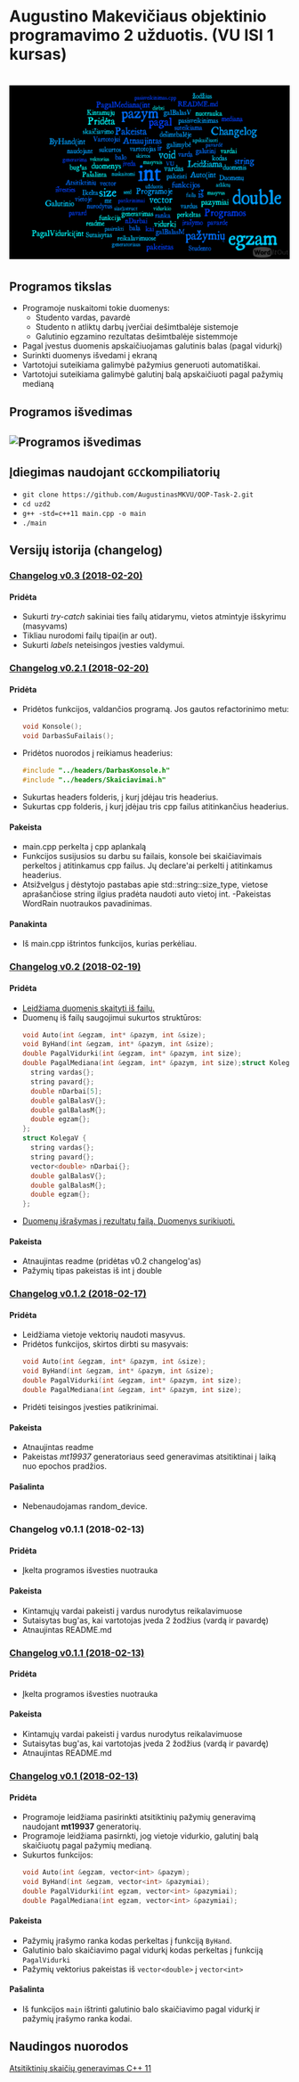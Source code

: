 
# Augustino Makevičiaus objektinio programavimo 2 užduotis. (VU ISI 1 kursas)
# ![Žemėlapis](WordItOut.png)
## Programos tikslas
- Programoje nuskaitomi tokie duomenys:
  - Studento vardas, pavardė
  - Studento n atliktų darbų įverčiai dešimtbalėje sistemoje
  - Galutinio egzamino rezultatas dešimtbalėje sistemmoje
- Pagal įvestus duomenis apskaičiuojamas galutinis balas (pagal vidurkį)
- Surinkti duomenys išvedami į ekraną
- Vartotojui suteikiama galimybė pažymius generuoti automatiškai.
- Vartotojui suteikiama galimybė galutinį balą apskaičiuoti pagal pažymių medianą

## Programos išvedimas 
## ![Programos išvedimas](uzd2/Išvedimas.png)

## Įdiegimas naudojant `GCC`kompiliatorių 

- `git clone https://github.com/AugustinasMKVU/OOP-Task-2.git`
- `cd uzd2`
- `g++ -std=c++11 main.cpp -o main`
- `./main`


## Versijų istorija (changelog)

### [Changelog v0.3 (2018-02-20)](https://github.com/AugustinasMKVU/OOP-Task-2/tree/v0.3)
#### Pridėta
- Sukurti *try-catch* sakiniai ties failų atidarymu, vietos atmintyje išskyrimu (masyvams)
- Tikliau nurodomi failų tipai(in ar out).
- Sukurti *labels* neteisingos įvesties valdymui.


### [Changelog v0.2.1 (2018-02-20)](https://github.com/AugustinasMKVU/OOP-Task-2/tree/v0.2.1)
#### Pridėta
- Pridėtos funkcijos, valdančios programą. Jos gautos refactorinimo metu:
  ```c++
  void Konsole();
  void DarbasSuFailais();
  ```
- Pridėtos nuorodos į reikiamus headerius:
  ```c++
  #include "../headers/DarbasKonsole.h"
  #include "../headers/Skaiciavimai.h"
  ```
- Sukurtas headers folderis, į kurį įdėjau tris headerius.
- Sukurtas cpp folderis, į kurį įdėjau tris cpp failus atitinkančius headerius.

#### Pakeista
- main.cpp perkelta į cpp aplankalą
- Funkcijos susijusios su darbu su failais, konsole bei skaičiavimais perkeltos į atitinkamus cpp failus. Jų declare'ai perkelti į atitinkamus headerius.
- Atsižvelgus į dėstytojo pastabas apie std::string::size_type, vietose aprašančiose string ilgius pradėta naudoti auto vietoj int.
-Pakeistas WordRain nuotraukos pavadinimas.

#### Panakinta
- Iš main.cpp ištrintos funkcijos, kurias perkėliau.

### [Changelog v0.2 (2018-02-19)](https://github.com/AugustinasMKVU/OOP-Task-2/tree/v0.2)
#### Pridėta
- [Leidžiama duomenis skaityti iš failų.](https://github.com/AugustinasMKVU/OOP-Task-2/blob/master/uzd2/kursiokai.txt)
- Duomenų iš failų saugojimui sukurtos struktūros:
  ```c++
  void Auto(int &egzam, int* &pazym, int &size);
  void ByHand(int &egzam, int* &pazym, int &size);
  double PagalVidurki(int &egzam, int* &pazym, int size);
  double PagalMediana(int &egzam, int* &pazym, int size);struct KolegaM {
    string vardas{};
    string pavard{};
    double nDarbai[5];
    double galBalasV{};
    double galBalasM{};
    double egzam{};
  };
  struct KolegaV {
    string vardas{};
    string pavard{};
    vector<double> nDarbai{};
    double galBalasV{};
    double galBalasM{};
    double egzam{};
  };
  ```
- [Duomenų išrašymas į rezultatų failą. Duomenys surikiuoti.](https://github.com/AugustinasMKVU/OOP-Task-2/blob/master/uzd2/output.txt)
#### Pakeista
- Atnaujintas readme (pridėtas v0.2 changelog'as)
- Pažymių tipas pakeistas iš int į double

### [Changelog v0.1.2 (2018-02-17)](https://github.com/AugustinasMKVU/OOP-Task-2/tree/v0.1.2)
#### Pridėta
- Leidžiama vietoje vektorių naudoti masyvus.
- Pridėtos funkcijos, skirtos dirbti su masyvais:
  ```c++
  void Auto(int &egzam, int* &pazym, int &size);
  void ByHand(int &egzam, int* &pazym, int &size);
  double PagalVidurki(int &egzam, int* &pazym, int size);
  double PagalMediana(int &egzam, int* &pazym, int size);
  ```
- Pridėti teisingos įvesties patikrinimai.
#### Pakeista
- Atnaujintas readme
- Pakeistas *mt19937* generatoriaus seed generavimas atsitiktinai į laiką nuo epochos pradžios.
#### Pašalinta
- Nebenaudojamas random_device.

### Changelog v0.1.1 (2018-02-13)
#### Pridėta
- Įkelta programos išvesties nuotrauka
#### Pakeista
- Kintamųjų vardai pakeisti į vardus nurodytus reikalavimuose
- Sutaisytas bug'as, kai vartotojas įveda 2 žodžius (vardą ir pavardę)
- Atnaujintas README.md

### [Changelog v0.1.1 (2018-02-13)](https://github.com/AugustinasMKVU/OOP-Task-2/tree/v0.1.1)
#### Pridėta
- Įkelta programos išvesties nuotrauka
#### Pakeista
- Kintamųjų vardai pakeisti į vardus nurodytus reikalavimuose
- Sutaisytas bug'as, kai vartotojas įveda 2 žodžius (vardą ir pavardę)
- Atnaujintas README.md

### [Changelog v0.1 (2018-02-13)](https://github.com/AugustinasMKVU/OOP-Task-2/tree/v0.1)
#### Pridėta
- Programoje leidžiama pasirinkti atsitiktinių pažymių generavimą naudojant **mt19937** generatorių.
- Programoje leidžiama pasirnkti, jog vietoje vidurkio, galutinį balą skaičiuotų pagal pažymių medianą.
- Sukurtos funkcijos:
  ```c++
  void Auto(int &egzam, vector<int> &pazym);
  void ByHand(int &egzam, vector<int> &pazymiai);
  double PagalVidurki(int egzam, vector<int> &pazymiai);
  double PagalMediana(int egzam, vector<int> &pazymiai);
  ```
#### Pakeista
- Pažymių įrašymo ranka kodas perkeltas į funkciją ```ByHand```.
- Galutinio balo skaičiavimo pagal vidurkį kodas perkeltas į funkciją ```PagalVidurki```
- Pažymių vektorius pakeistas iš ```vector<double>``` į ```vector<int>```
#### Pašalinta
- Iš funkcijos ```main``` ištrinti galutinio balo skaičiavimo pagal vidurkį ir pažymių įrašymo ranka kodai.

## Naudingos nuorodos
[Atsitiktinių skaičių generavimas C++ 11](https://channel9.msdn.com/Events/GoingNative/2013/rand-Considered-Harmful)

